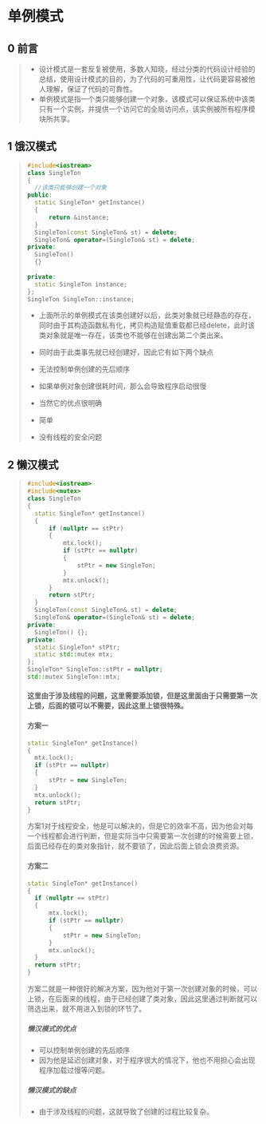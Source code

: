   # 单例模式

## 0 前言

>- 设计模式是一套反复被使用，多数人知晓，经过分类的代码设计经验的总结，使用设计模式的目的，为了代码的可重用性，让代码更容易被他人理解，保证了代码的可靠性。
>- 单例模式是指一个类只能够创建一个对象，该模式可以保证系统中该类只有一个实例，并提供一个访问它的全局访问点，该实例被所有程序模块所共享。

##  1 饿汉模式

>```C++
>#include<iostream>
>class SingleTon
>{
>	//该类只能够创建一个对象
>public:
>	static SingleTon* getInstance()
>	{
>		return &instance;
>	}
>	SingleTon(const SingleTon& st) = delete;
>	SingleTon& operator=(SingleTon& st) = delete;
>private:
>	SingleTon()
>	{}
>		
>private:
>	static SingleTon instance;
>};
>SingleTon SingleTon::instance;
>```
>
>- 上面所示的单例模式在该类创建好以后，此类对象就已经静态的存在，同时由于其构造函数私有化，拷贝构造赋值重载都已经delete，此时该类对象就是唯一存在，该类也不能够在创建出第二个类出来。
>- 同时由于此类事先就已经创建好，因此它有如下两个缺点
>  - 无法控制单例创建的先后顺序
>  - 如果单例对象创建很耗时间，那么会导致程序启动很慢
>
>- 当然它的优点很明确
>  - 简单
>  - 没有线程的安全问题

## 2 懒汉模式

>```C++
>#include<iostream>
>#include<mutex>
>class SingleTon
>{
>	static SingleTon* getInstance()
>	{
>		if (nullptr == stPtr)
>		{
>			mtx.lock();
>			if (stPtr == nullptr)
>			{
>				stPtr = new SingleTon;
>			}
>			mtx.unlock();
>		}
>		return stPtr;
>	}
>	SingleTon(const SingleTon& st) = delete;
>	SingleTon& operator=(SingleTon& st) = delete;
>private:
>	SingleTon() {};
>private:
>	static SingleTon* stPtr;
>	static std::mutex mtx;
>};
>SingleTon* SingleTon::stPtr = nullptr;
>std::mutex SingleTon::mtx;
>```
>
>#### 这里由于涉及线程的问题，这里需要添加锁，但是这里面由于只需要第一次上锁，后面的锁可以不需要，因此这里上锁很特殊。
>
>#### 方案一
>
>```C++
>static SingleTon* getInstance()
>{
>	mtx.lock();
>	if (stPtr == nullptr)
>	{
>		stPtr = new SingleTon;
>	}
>	mtx.unlock();
>	return stPtr;
>}
>```
>
>方案1对于线程安全，他是可以解决的，但是它的效率不高，因为他会对每一个线程都会进行判断，但是实际当中只需要第一次创建的时候需要上锁，后面已经存在的类对象指针，就不要锁了，因此后面上锁会浪费资源。
>
>#### 方案二
>
>```C++
>static SingleTon* getInstance()
>{
>	if (nullptr == stPtr)
>	{
>		mtx.lock();
>		if (stPtr == nullptr)
>		{
>			stPtr = new SingleTon;
>		}
>		mtx.unlock();
>	}
>	return stPtr;
>}
>```
>
>方案二就是一种很好的解决方案，因为他对于第一次创建对象的时候，可以上锁，在后面来的线程，由于已经创建了类对象，因此这里通过判断就可以筛选出来，就不用进入到锁的环节了。
>
>##### 懒汉模式的优点
>
>- 可以控制单例创建的先后顺序
>- 因为他是延迟创建对象，对于程序很大的情况下，他也不用担心会出现程序加载过慢等问题。
>
>##### 懒汉模式的缺点
>
>- 由于涉及线程的问题，这就导致了创建的过程比较复杂。

